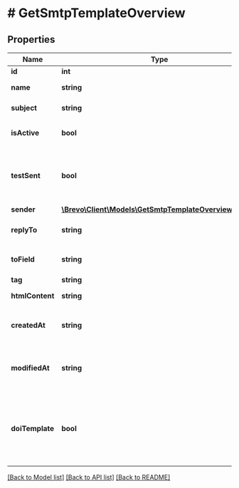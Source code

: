 # # GetSmtpTemplateOverview

## Properties

Name | Type | Description | Notes
------------ | ------------- | ------------- | -------------
**id** | **int** | ID of the template |
**name** | **string** | Name of the template |
**subject** | **string** | Subject of the template |
**isActive** | **bool** | Status of template (true&#x3D;active, false&#x3D;inactive) |
**testSent** | **bool** | Status of test sending for the template (true&#x3D;test email has been sent, false&#x3D;test email has not been sent) |
**sender** | [**\Brevo\Client\Models\GetSmtpTemplateOverviewSender**](GetSmtpTemplateOverviewSender.md) |  |
**replyTo** | **string** | Email defined as the \&quot;Reply to\&quot; for the template |
**toField** | **string** | Customisation of the \&quot;to\&quot; field for the template |
**tag** | **string** | Tag of the template |
**htmlContent** | **string** | HTML content of the template |
**createdAt** | **string** | Creation UTC date-time of the template (YYYY-MM-DDTHH:mm:ss.SSSZ) |
**modifiedAt** | **string** | Last modification UTC date-time of the template (YYYY-MM-DDTHH:mm:ss.SSSZ) |
**doiTemplate** | **bool** | It is true if template is a valid Double opt-in (DOI) template, otherwise it is false. This field will be available only in case of single template detail call. | [optional]

[[Back to Model list]](../../README.md#models) [[Back to API list]](../../README.md#endpoints) [[Back to README]](../../README.md)
